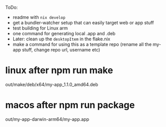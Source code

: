 ToDo:
- readme with `nix develop`
- get a bundler-watcher setup that can easily target web or app stuff
- test building for Linux arm
- one command for generating local .app and .deb
- Later: clean up the `desktopItem` in the flake.nix
- make a command for using this as a template repo (rename all the my-app stuff, change repo url, username etc)

# linux after npm run make
out/make/deb/x64/my-app_1.1.0_amd64.deb

# macos after npm run package
out/my-app-darwin-arm64/my-app.app